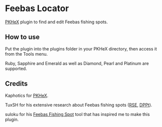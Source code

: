 # Feebas Locator
[PKHeX](https://github.com/kwsch/PKHeX) plugin to find and edit Feebas fishing spots.

## How to use
Put the plugin into the plugins folder in your PKHeX directory, then access it from the Tools menu.

Ruby, Sapphire and Emerald as well as Diamond, Pearl and Platinum are supported.

## Credits
Kaphotics for [PKHeX](https://github.com/kwsch/PKHeX).

TuxSH for his extensive research about Feebas fishing spots ([RSE](https://www.smogon.com/forums/threads/past-gen-rng-research.61090/page-34#post-3986326), [DPPt](https://www.smogon.com/forums/threads/past-gen-rng-research.61090/page-36#post-4079097)).

suloku for his [Feebas Fishing Spot](https://projectpokemon.org/home/forums/topic/37192-feebas-fishing-spot-value-rusaem/) tool that has inspired me to make this plugin.
